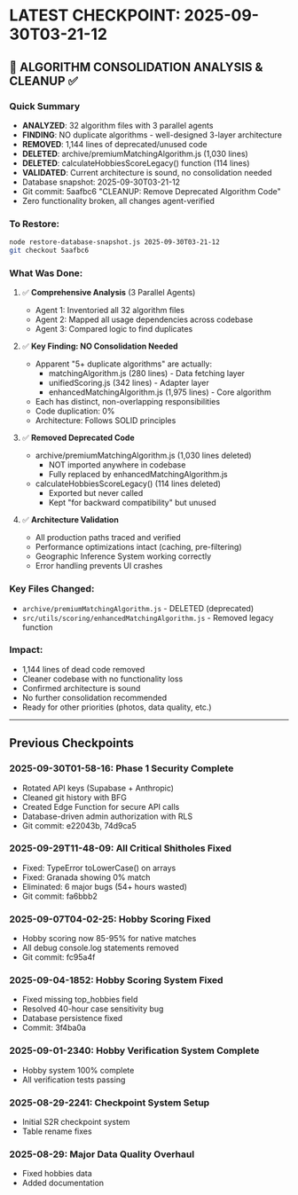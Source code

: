 # LATEST CHECKPOINT: 2025-09-30T03-21-12

## 🧹 ALGORITHM CONSOLIDATION ANALYSIS & CLEANUP ✅

### Quick Summary
- **ANALYZED**: 32 algorithm files with 3 parallel agents
- **FINDING**: NO duplicate algorithms - well-designed 3-layer architecture
- **REMOVED**: 1,144 lines of deprecated/unused code
- **DELETED**: archive/premiumMatchingAlgorithm.js (1,030 lines)
- **DELETED**: calculateHobbiesScoreLegacy() function (114 lines)
- **VALIDATED**: Current architecture is sound, no consolidation needed
- Database snapshot: 2025-09-30T03-21-12
- Git commit: 5aafbc6 "CLEANUP: Remove Deprecated Algorithm Code"
- Zero functionality broken, all changes agent-verified

### To Restore:
```bash
node restore-database-snapshot.js 2025-09-30T03-21-12
git checkout 5aafbc6
```

### What Was Done:
1. ✅ **Comprehensive Analysis** (3 Parallel Agents)
   - Agent 1: Inventoried all 32 algorithm files
   - Agent 2: Mapped all usage dependencies across codebase
   - Agent 3: Compared logic to find duplicates

2. ✅ **Key Finding: NO Consolidation Needed**
   - Apparent "5+ duplicate algorithms" are actually:
     - matchingAlgorithm.js (280 lines) - Data fetching layer
     - unifiedScoring.js (342 lines) - Adapter layer
     - enhancedMatchingAlgorithm.js (1,975 lines) - Core algorithm
   - Each has distinct, non-overlapping responsibilities
   - Code duplication: 0%
   - Architecture: Follows SOLID principles

3. ✅ **Removed Deprecated Code**
   - archive/premiumMatchingAlgorithm.js (1,030 lines deleted)
     - NOT imported anywhere in codebase
     - Fully replaced by enhancedMatchingAlgorithm.js
   - calculateHobbiesScoreLegacy() (114 lines deleted)
     - Exported but never called
     - Kept "for backward compatibility" but unused

4. ✅ **Architecture Validation**
   - All production paths traced and verified
   - Performance optimizations intact (caching, pre-filtering)
   - Geographic Inference System working correctly
   - Error handling prevents UI crashes

### Key Files Changed:
- `archive/premiumMatchingAlgorithm.js` - DELETED (deprecated)
- `src/utils/scoring/enhancedMatchingAlgorithm.js` - Removed legacy function

### Impact:
- 1,144 lines of dead code removed
- Cleaner codebase with no functionality loss
- Confirmed architecture is sound
- No further consolidation recommended
- Ready for other priorities (photos, data quality, etc.)

---

## Previous Checkpoints

### 2025-09-30T01-58-16: Phase 1 Security Complete
- Rotated API keys (Supabase + Anthropic)
- Cleaned git history with BFG
- Created Edge Function for secure API calls
- Database-driven admin authorization with RLS
- Git commit: e22043b, 74d9ca5

### 2025-09-29T11-48-09: All Critical Shitholes Fixed
- Fixed: TypeError toLowerCase() on arrays
- Fixed: Granada showing 0% match
- Eliminated: 6 major bugs (54+ hours wasted)
- Git commit: fa6bbb2

### 2025-09-07T04-02-25: Hobby Scoring Fixed
- Hobby scoring now 85-95% for native matches
- All debug console.log statements removed
- Git commit: fc95a4f

### 2025-09-04-1852: Hobby Scoring System Fixed
- Fixed missing top_hobbies field
- Resolved 40-hour case sensitivity bug
- Database persistence fixed
- Commit: 3f4ba0a

### 2025-09-01-2340: Hobby Verification System Complete
- Hobby system 100% complete
- All verification tests passing

### 2025-08-29-2241: Checkpoint System Setup
- Initial S2R checkpoint system
- Table rename fixes

### 2025-08-29: Major Data Quality Overhaul
- Fixed hobbies data
- Added documentation